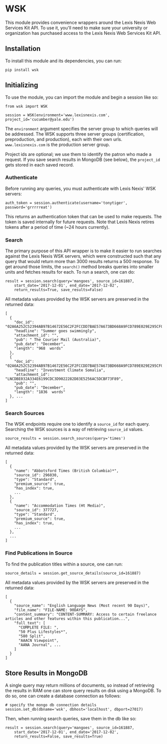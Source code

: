 # WSK

This module provides convenience wrappers around the Lexis Nexis Web Services Kit API. To use it, you'll need to make sure your university or organization has purchased access to the Lexis Nexis Web Services Kit API.

## Installation

To install this module and its dependencies, you can run:

```
pip install wsk
```

## Initializing

To use the module, you can import the module and begin a session like so:

```
from wsk import WSK

session = WSK(environment='www.lexisnexis.com', project_id='cucumber@yale.edu')
```

The `environment` argument specifies the server group to which queries will be addressed. The WSK supports three server groups (certification, preproduction, and production), each with their own urls. `www.lexisnexis.com` is the production server group.

Project ids are optional; we use them to identify the patron who made a request. If you save search results in MongoDB (see below), the `project_id` gets stored in each saved record.

### Authenticate

Before running any queries, you must authenticate with Lexis Nexis' WSK servers:

```
auth_token = session.authenticate(username='tonytiger', password='grrrrreat')
```

This returns an authentication token that can be used to make requests. The token is saved internally for future requests. Note that Lexis Nexis retires tokens after a period of time (~24 hours currently).

### Search

The primary purpose of this API wrapper is to make it easier to run searches against the Lexis Nexis WSK servers, which were constructed such that any query that would return more than 3000 results returns a 500 response. To get around those limits, the `search()` method breaks queries into smaller units and fetches results for each. To run a search, one can do:

```
result = session.search(query='mangoes', source_id=161887,
    start_date='2017-12-01', end_date='2017-12-02',
    return_results=True, save_results=False)
```

All metadata values provided by the WSK servers are preserved in the returned data:

```
[
  {
    "doc_id": "02A6A252C52394AB97B14672E56C2F2FCCDD7BAE57A673BD668A9FCD789E029E295CF05DF658309C98518204E57CEA3E98718EE36B01E278E92861C544DB206E222C9E931557C251FE6650D6127090E25DCE4621DF709B6AC25C7241C18D248BE04ACF603628131770B7F958603D9CFB",
    "headline": "Summer goes swimmingly",
    "attachment_id": "",
    "pub": " The Courier Mail (Australia)",
    "pub_date": "December",
    "length": "968  words"
  },
  {
    "doc_id": "02A6A252C52394AB97B14672E56C2F2FCCDD7BAE57A673BD668A9FCD789E029E295CF05DF658309C98518204E57CEA3E98718EE36B01E278E92861C544DB206E222C9E931557C251FE6650D6127090E25DCE4621DF709B6AC25C7241C18D248BAEC7AB8C2DC198F6978CC606D5CC96E5",
    "headline": "Investment Climate Somalia",
    "attachment_id": "LNCDBE032A334E6199CDC3D9022282D83E5256AC5DCBF73F89",
    "pub": "",
    "pub_date": "December",
    "length": "1836  words"
  }, ...
]
```

### Search Sources

The WSK endpoints require one to identify a `source_id` for each query. Searching the WSK sources is a way of retrieving `source_id` values. 

```
source_results = session.search_sources(query='times')
```

All metadata values provided by the WSK servers are preserved in the returned data:

```
[
  {
    "name": "Abbotsford Times (British Columbia)*",
    "source_id": 296030,
    "type": "Standard",
    "premium_source": true,
    "has_index": true,
    ...
  },
  {
    "name": "Accommodation Times (Ht Media)",
    "source_id": 377727,
    "type": "Standard",
    "premium_source": true,
    "has_index": true,
    ...
  },
  ...
]
```

### Find Publications in Source

To find the publication titles within a source, one can run:

```
source_details = session.get_source_details(source_id=161887)
```

All metadata values provided by the WSK servers are preserved in the returned data:

```
[
  {
    "source_name": "English Language News (Most recent 90 Days)",
    "file_name": "FILE-NAME: 90DAYS",
    "content_summary": "CONTENT-SUMMARY: Access to certain freelance articles and other features within this publication...",
    "full_text": [
      "COMPLETE FILE: ",
      "50 Plus Lifestyles*",
      "580 Split",
      "AAACN Viewpoint",
      "AANA Journal", ...
    ]
  }
]
```

## Store Results in MongoDB

A single query may return millions of documents, so instead of retrieving the results in RAM one can store query results on disk using a MongoDB. To do so, one can create a database connection as follows:

```
# specify the mongo db connection details
session.set_db(dbname='wsk', dbhost='localhost', dbport=27017)
```

Then, when running search queries, save them in the db like so:

```
result = session.search(query='mangoes', source_id=161887,
    start_date='2017-12-01', end_date='2017-12-02',
    return_results=False, save_results=True)
```